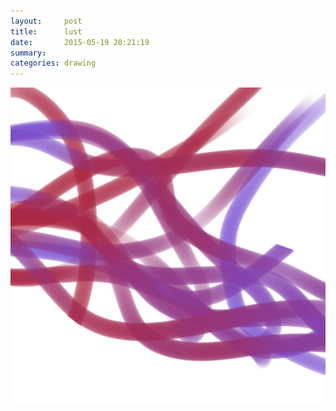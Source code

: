 ```yaml
---
layout:     post
title:      lust
date:       2015-05-19 20:21:19
summary:    
categories: drawing
---
```

![lust](/images/_diary/lust.png "the still fire that burns deep")
